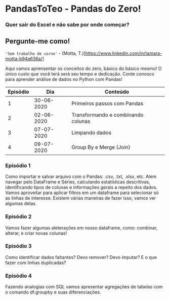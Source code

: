 # PandasToTeo - Pandas do Zero!

### Quer sair do Excel e não sabe por onde começar?
## Pergunte-me como!
`'Sem trabalho de corno'` - (Motta, T.)[https://www.linkedin.com/in/tamara-motta-b94a636a/]

Aqui vamos aprensentar os conceitos do zero, básico do básico mesmo! O único custo que você terá será seu tempo e dedicação. Conte conosco para aprender análise de dados no Python com Pandas!

| Episódio | Dia | Conteúdo |
|----------|-----|----------|
| 1 | 30-06-2020 | Primeiros passos com Pandas |
| 2 | 02-06-2020 | Transformando e combinando colunas |
| 3 | 07-07-2020 | Limpando dados |
| 4 | 09-07-2020 | Group By e Merge (Join) |

### Episódio 1

Como importar e salvar arquivo com o Pandas: .csv, .txt, .xlsx, etc. Alem navegar pelo DataFrame e Séries, calculando estatísticas descritivas, identificando tipos de colunas e informações gerais a repeito dos dados.
Vamos aproveitar para aplicar filtros em um dataframe para selecionar só as linhas de interesse. Existem várias maneiras de fazer isso, vamos ver algumas delas.

### Episódio 2

Vamos fazer algumas aleterações em nosso dataframe, como: combinar, alterar, e criar novas colunas!

### Episódio 3

Como identificar dados faltantes? Devo remover? Devo imputar? E o que fazer com linhas duplicadas?

### Episódio 4

Fazendo analogias com SQL vamos apresentar agregações de tabelas com o comando df.groupby e suas diferenciações.